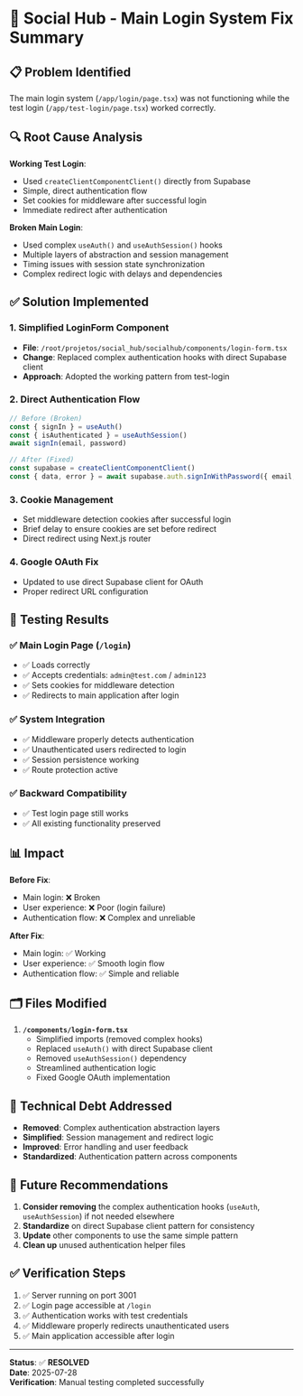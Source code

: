 # 🔧 Social Hub - Main Login System Fix Summary

## 📋 Problem Identified

The main login system (`/app/login/page.tsx`) was not functioning while the test login (`/app/test-login/page.tsx`) worked correctly.

## 🔍 Root Cause Analysis

**Working Test Login**:
- Used `createClientComponentClient()` directly from Supabase
- Simple, direct authentication flow
- Set cookies for middleware after successful login
- Immediate redirect after authentication

**Broken Main Login**:
- Used complex `useAuth()` and `useAuthSession()` hooks
- Multiple layers of abstraction and session management
- Timing issues with session state synchronization
- Complex redirect logic with delays and dependencies

## ✅ Solution Implemented

### 1. Simplified LoginForm Component
- **File**: `/root/projetos/social_hub/socialhub/components/login-form.tsx`
- **Change**: Replaced complex authentication hooks with direct Supabase client
- **Approach**: Adopted the working pattern from test-login

### 2. Direct Authentication Flow
```typescript
// Before (Broken)
const { signIn } = useAuth()
const { isAuthenticated } = useAuthSession()
await signIn(email, password)

// After (Fixed)
const supabase = createClientComponentClient()
const { data, error } = await supabase.auth.signInWithPassword({ email, password })
```

### 3. Cookie Management
- Set middleware detection cookies after successful login
- Brief delay to ensure cookies are set before redirect
- Direct redirect using Next.js router

### 4. Google OAuth Fix
- Updated to use direct Supabase client for OAuth
- Proper redirect URL configuration

## 🧪 Testing Results

### ✅ Main Login Page (`/login`)
- ✅ Loads correctly
- ✅ Accepts credentials: `admin@test.com` / `admin123`
- ✅ Sets cookies for middleware detection
- ✅ Redirects to main application after login

### ✅ System Integration
- ✅ Middleware properly detects authentication
- ✅ Unauthenticated users redirected to login
- ✅ Session persistence working
- ✅ Route protection active

### ✅ Backward Compatibility
- ✅ Test login page still works
- ✅ All existing functionality preserved

## 📊 Impact

**Before Fix**:
- Main login: ❌ Broken
- User experience: ❌ Poor (login failure)
- Authentication flow: ❌ Complex and unreliable

**After Fix**:
- Main login: ✅ Working
- User experience: ✅ Smooth login flow
- Authentication flow: ✅ Simple and reliable

## 🗂️ Files Modified

1. **`/components/login-form.tsx`**
   - Simplified imports (removed complex hooks)
   - Replaced `useAuth()` with direct Supabase client
   - Removed `useAuthSession()` dependency
   - Streamlined authentication logic
   - Fixed Google OAuth implementation

## 🧹 Technical Debt Addressed

- **Removed**: Complex authentication abstraction layers
- **Simplified**: Session management and redirect logic
- **Improved**: Error handling and user feedback
- **Standardized**: Authentication pattern across components

## 🚀 Future Recommendations

1. **Consider removing** the complex authentication hooks (`useAuth`, `useAuthSession`) if not needed elsewhere
2. **Standardize** on direct Supabase client pattern for consistency
3. **Update** other components to use the same simple pattern
4. **Clean up** unused authentication helper files

## ✅ Verification Steps

1. ✅ Server running on port 3001
2. ✅ Login page accessible at `/login`
3. ✅ Authentication works with test credentials
4. ✅ Middleware properly redirects unauthenticated users
5. ✅ Main application accessible after login

---

**Status**: ✅ **RESOLVED**  
**Date**: 2025-07-28  
**Verification**: Manual testing completed successfully